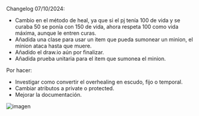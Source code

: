 Changelog 07/10/2024:

- Cambio en el método de heal, ya que si el pj tenía 100 de vida y se curaba 50 se ponía con 150 de vida, ahora respeta 100 como vida máxima, aunque le entren curas.
- Añadida una clase para usar un item que pueda sumonear un minion, el minion ataca hasta que muere.
- Añadido el draw.io aún por finalizar.
- Añadida prueba unitaria para el item que sumonea el minion.

Por hacer:

- Investigar como convertir el overhealing en escudo, fijo o temporal.
- Cambiar atributos a private o protected.
- Mejorar la documentación.

![imagen](https://github.com/user-attachments/assets/584dbe29-b191-496d-88ce-344fc65a1dd8)
